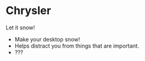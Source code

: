 # Chrysler
 Let it snow!

- Make your desktop snow!
- Helps distract you from things that are important.
- ???